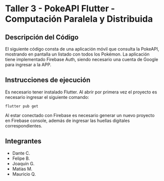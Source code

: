 # Taller 3 - PokeAPI Flutter  - Computación Paralela y Distribuida

## Descripción del Código 

El siguiente código consta de una aplicación móvil que consulta la PokeAPI, mostrando en pantalla un listado con todos los Pokémon. La aplicación tiene implementado
Firebase Auth, siendo necesario una cuenta de Google para ingresar a la APP.

## Instrucciones de ejecución
Es necesario tener instalado Flutter.
Al abrir por primera vez el proyecto es necesario ingresar el siguiente comando:
```
flutter pub get
```
Al estar conectado con Firebase es necesario generar un nuevo proyecto en Firebase console, además de ingresar las huellas digitales correspondientes.

## Integrantes
- Dante C.
- Felipe B.
- Joaquín G.
- Matías M.
- Mauricio Q.
